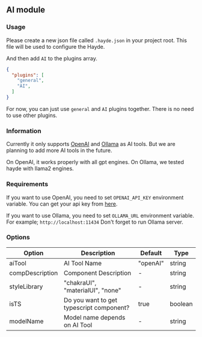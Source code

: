 ## AI module

### Usage

Please create a new json file called `.hayde.json` in your project root. This file will be used to configure the Hayde.

And then add `AI` to the plugins array.

```json
{
  "plugins": [
    "general",
    "AI",
  ]
}
```

For now, you can just use `general` and `AI` plugins together. There is no need to use other plugins.

### Information

Currently it only supports [OpenAI](https://platform.openai.com/docs/overview) and [Ollama](https://ollama.ai/) as AI tools. But we are planning to add more AI tools in the future.

On OpenAI, it works properly with all gpt engines. On Ollama, we tested hayde with llama2 engines.

### Requirements

If you want to use OpenAI, you need to set `OPENAI_API_KEY` environment variable. You can get your api key from [here](https://platform.openai.com/account/api-keys).

If you want to use Ollama, you need to set `OLLAMA_URL` environment variable. For example; `http://localhost:11434` Don't forget to run Ollama server.

### Options

| Option          | Description                              | Default  | Type    |
| --------------- | ---------------------------------------- | -------- | ------- |
| aiTool          | AI Tool Name                             | "openAI" | string  |
| compDescription | Component Description                    | -        | string  |
| styleLibrary    | "chakraUI", "materialUI", "none"         | -        | string  |
| isTS            | Do you want to get typescript component? | true     | boolean |
| modelName       | Model name depends on AI Tool            | -        | string  |
